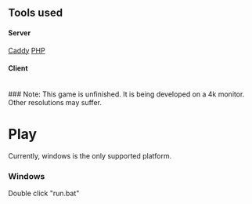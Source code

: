 ## Tools used
#### Server
[Caddy](https://github.com/caddyserver/caddy)
[PHP](https://github.com/php/php-src)

#### Client

<br>
### Note:
This game is unfinished. It is being developed on a 4k monitor. Other resolutions may suffer.

# Play
Currently, windows is the only supported platform.
### Windows
Double click "run.bat"

